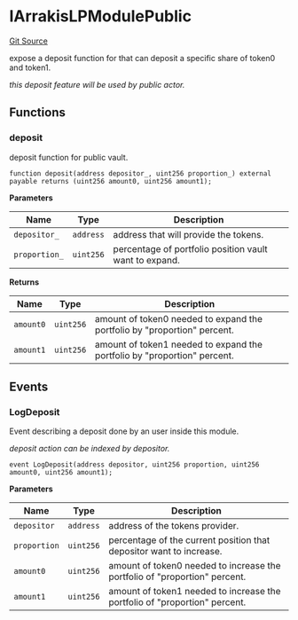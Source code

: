 # IArrakisLPModulePublic
[Git Source](https://github.com/ArrakisFinance/arrakis-modular/blob/22c7b5c5fce6ff4d3a051aa4fbf376745815e340/src/interfaces/IArrakisLPModulePublic.sol)

expose a deposit function for that can
deposit a specific share of token0 and token1.

*this deposit feature will be used by public actor.*


## Functions
### deposit

deposit function for public vault.


```solidity
function deposit(address depositor_, uint256 proportion_) external payable returns (uint256 amount0, uint256 amount1);
```
**Parameters**

|Name|Type|Description|
|----|----|-----------|
|`depositor_`|`address`|address that will provide the tokens.|
|`proportion_`|`uint256`|percentage of portfolio position vault want to expand.|

**Returns**

|Name|Type|Description|
|----|----|-----------|
|`amount0`|`uint256`|amount of token0 needed to expand the portfolio by "proportion" percent.|
|`amount1`|`uint256`|amount of token1 needed to expand the portfolio by "proportion" percent.|


## Events
### LogDeposit
Event describing a deposit done by an user inside this module.

*deposit action can be indexed by depositor.*


```solidity
event LogDeposit(address depositor, uint256 proportion, uint256 amount0, uint256 amount1);
```

**Parameters**

|Name|Type|Description|
|----|----|-----------|
|`depositor`|`address`|address of the tokens provider.|
|`proportion`|`uint256`|percentage of the current position that depositor want to increase.|
|`amount0`|`uint256`|amount of token0 needed to increase the portfolio of "proportion" percent.|
|`amount1`|`uint256`|amount of token1 needed to increase the portfolio of "proportion" percent.|

